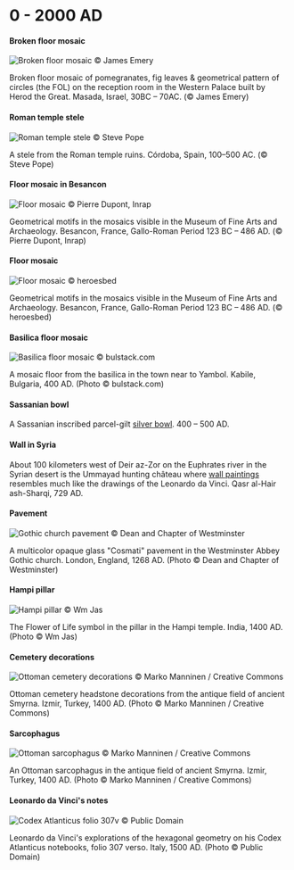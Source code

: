# 0 - 2000 AD

#### Broken floor mosaic

![Broken floor mosaic © James Emery](./media/mosaic-masada.png)

Broken floor mosaic of pomegranates, fig leaves & geometrical pattern of circles (the FOL) on the reception room in the Western Palace built by Herod the Great. Masada, Israel, 30BC – 70AC. (© James Emery)

#### Roman temple stele

![Roman temple stele © Steve Pope](./media/temple-stele.png)

A stele from the Roman temple ruins. Córdoba, Spain, 100–500 AC. (© Steve Pope)


#### Floor mosaic in Besancon

![Floor mosaic © Pierre Dupont, Inrap](./media/mosaic-besancon.jpg)

Geometrical motifs in the mosaics visible in the Museum of Fine Arts and Archaeology. Besancon, France, Gallo-Roman Period 123 BC – 486 AD. (© Pierre Dupont, Inrap)


#### Floor mosaic

![Floor mosaic © heroesbed](./media/mosaic-besancon2.jpg)

Geometrical motifs in the mosaics visible in the Museum of Fine Arts and Archaeology. Besancon, France, Gallo-Roman Period 123 BC – 486 AD. (© heroesbed)


#### Basilica floor mosaic

![Basilica floor mosaic © bulstack.com](./media/mosaic-kabile.jpg)

A mosaic floor from the basilica in the town near to Yambol. Kabile, Bulgaria, 400 AD. (Photo © bulstack.com)


#### Sassanian bowl

A Sassanian inscribed parcel-gilt [silver bowl](http://www.christies.com/lotfinder/LargeImage.aspx?image=http://www.christies.com/lotfinderimages/d48895/d4889595x.jpg). 400 – 500 AD.


#### Wall in Syria

About 100 kilometers west of Deir az-Zor on the Euphrates river in the Syrian desert is the Ummayad hunting château where [wall paintings](https://www.flickr.com/photos/7283893@N05/5230474741/in/faves-48694711@N03/) resembles much like the drawings of the Leonardo da Vinci. Qasr al-Hair ash-Sharqi, 729 AD.


#### Pavement

![Gothic church pavement © Dean and Chapter of Westminster](./media/church-pavement.jpg)

A multicolor opaque glass "Cosmati" pavement in the Westminster Abbey Gothic church. London, England, 1268 AD. (Photo © Dean and Chapter of Westminster)


#### Hampi pillar

![Hampi pillar © Wm Jas](./media/hampi-pillar.png)

The Flower of Life symbol in the pillar in the Hampi temple. India, 1400 AD. (Photo © Wm Jas)


#### Cemetery decorations

![Ottoman cemetery decorations © Marko Manninen / Creative Commons](./media/ottoman-cemetery.png?w=474)

Ottoman cemetery headstone decorations from the antique field of ancient Smyrna. Izmir, Turkey, 1400 AD. (Photo © Marko Manninen / Creative Commons)


#### Sarcophagus

![Ottoman sarcophagus © Marko Manninen / Creative Commons](./media/ottoman-sargofagus.png)

An Ottoman sarcophagus in the antique field of ancient Smyrna. Izmir, Turkey, 1400 AD. (Photo © Marko Manninen / Creative Commons)


#### Leonardo da Vinci's notes

![Codex Atlanticus folio 307v © Public Domain](./media/da-vinci-notes.jpg)

Leonardo da Vinci's explorations of the hexagonal geometry on his Codex Atlanticus notebooks, folio 307 verso. Italy, 1500 AD. (Photo © Public Domain)
